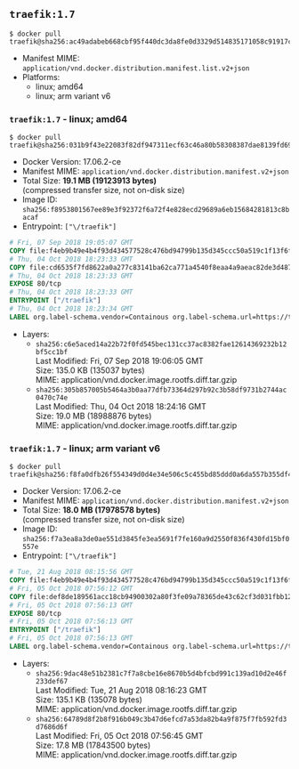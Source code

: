 ## `traefik:1.7`

```console
$ docker pull traefik@sha256:ac49adabeb668cbf95f440dc3da8fe0d3329d514835171058c91917ce893c682
```

-	Manifest MIME: `application/vnd.docker.distribution.manifest.list.v2+json`
-	Platforms:
	-	linux; amd64
	-	linux; arm variant v6

### `traefik:1.7` - linux; amd64

```console
$ docker pull traefik@sha256:031b9f43e22083f82df947311ecf63c46a80b58308387dae8139fd69bb746e93
```

-	Docker Version: 17.06.2-ce
-	Manifest MIME: `application/vnd.docker.distribution.manifest.v2+json`
-	Total Size: **19.1 MB (19123913 bytes)**  
	(compressed transfer size, not on-disk size)
-	Image ID: `sha256:f8953801567ee89e3f92372f6a72f4e828ecd29689a6eb15684281813c8bacaf`
-	Entrypoint: `["\/traefik"]`

```dockerfile
# Fri, 07 Sep 2018 19:05:07 GMT
COPY file:f4eb9b49e4b4f93d434577528c476bd94799b135d345ccc50a519c1f13f6f97a in /etc/ssl/certs/ 
# Thu, 04 Oct 2018 18:23:33 GMT
COPY file:cd6535f7fd8622a0a277c83141ba62ca771a4540f8eaa4a9aeac82de3d487910 in / 
# Thu, 04 Oct 2018 18:23:33 GMT
EXPOSE 80/tcp
# Thu, 04 Oct 2018 18:23:33 GMT
ENTRYPOINT ["/traefik"]
# Thu, 04 Oct 2018 18:23:34 GMT
LABEL org.label-schema.vendor=Containous org.label-schema.url=https://traefik.io org.label-schema.name=Traefik org.label-schema.description=A modern reverse-proxy org.label-schema.version=v1.7.2 org.label-schema.docker.schema-version=1.0
```

-	Layers:
	-	`sha256:c6e5aced14a22b72f0fd545bec131cc37ac8382fae12614369232b12bf5cc1bf`  
		Last Modified: Fri, 07 Sep 2018 19:06:05 GMT  
		Size: 135.0 KB (135037 bytes)  
		MIME: application/vnd.docker.image.rootfs.diff.tar.gzip
	-	`sha256:305b857005b5464a3b0aa77dfb73364d297b92c3b58df9731b2744ac0470c74e`  
		Last Modified: Thu, 04 Oct 2018 18:24:16 GMT  
		Size: 19.0 MB (18988876 bytes)  
		MIME: application/vnd.docker.image.rootfs.diff.tar.gzip

### `traefik:1.7` - linux; arm variant v6

```console
$ docker pull traefik@sha256:f8fa0dfb26f554349d0d4e34e506c5c455bd85ddd0a6da557b355df4ba63d579
```

-	Docker Version: 17.06.2-ce
-	Manifest MIME: `application/vnd.docker.distribution.manifest.v2+json`
-	Total Size: **18.0 MB (17978578 bytes)**  
	(compressed transfer size, not on-disk size)
-	Image ID: `sha256:f7a3ea8a3de0ae551d3845fe3ea5691f7fe160a9d2550f836f430fd15bf0557e`
-	Entrypoint: `["\/traefik"]`

```dockerfile
# Tue, 21 Aug 2018 08:15:56 GMT
COPY file:f4eb9b49e4b4f93d434577528c476bd94799b135d345ccc50a519c1f13f6f97a in /etc/ssl/certs/ 
# Fri, 05 Oct 2018 07:56:12 GMT
COPY file:def8de189561acc18cb94900302a80f3fe09a78365de43c62cf3d031fbb124ad in / 
# Fri, 05 Oct 2018 07:56:13 GMT
EXPOSE 80/tcp
# Fri, 05 Oct 2018 07:56:13 GMT
ENTRYPOINT ["/traefik"]
# Fri, 05 Oct 2018 07:56:13 GMT
LABEL org.label-schema.vendor=Containous org.label-schema.url=https://traefik.io org.label-schema.name=Traefik org.label-schema.description=A modern reverse-proxy org.label-schema.version=v1.7.2 org.label-schema.docker.schema-version=1.0
```

-	Layers:
	-	`sha256:9dac48e51b2381c7f7a8cbe16e8670b5d4bfcbd991c139ad10d2e46f233def67`  
		Last Modified: Tue, 21 Aug 2018 08:16:23 GMT  
		Size: 135.1 KB (135078 bytes)  
		MIME: application/vnd.docker.image.rootfs.diff.tar.gzip
	-	`sha256:64789d8f2b8f916b049c3b47d6efcd7a53da82b4a9f875f7fb592fd3d7686d6f`  
		Last Modified: Fri, 05 Oct 2018 07:56:45 GMT  
		Size: 17.8 MB (17843500 bytes)  
		MIME: application/vnd.docker.image.rootfs.diff.tar.gzip
